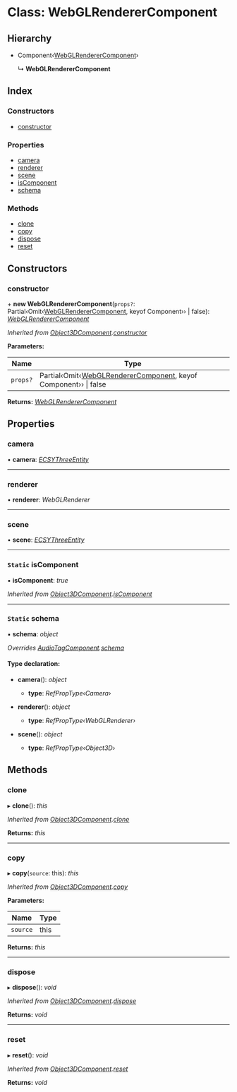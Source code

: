 
# Class: WebGLRendererComponent

## Hierarchy

* Component‹[WebGLRendererComponent](webglrenderercomponent.md)›

  ↳ **WebGLRendererComponent**

## Index

### Constructors

* [constructor](webglrenderercomponent.md#constructor)

### Properties

* [camera](webglrenderercomponent.md#camera)
* [renderer](webglrenderercomponent.md#renderer)
* [scene](webglrenderercomponent.md#scene)
* [isComponent](webglrenderercomponent.md#static-iscomponent)
* [schema](webglrenderercomponent.md#static-schema)

### Methods

* [clone](webglrenderercomponent.md#clone)
* [copy](webglrenderercomponent.md#copy)
* [dispose](webglrenderercomponent.md#dispose)
* [reset](webglrenderercomponent.md#reset)

## Constructors

###  constructor

\+ **new WebGLRendererComponent**(`props?`: Partial‹Omit‹[WebGLRendererComponent](webglrenderercomponent.md), keyof Component<any>›› | false): *[WebGLRendererComponent](webglrenderercomponent.md)*

*Inherited from [Object3DComponent](object3dcomponent.md).[constructor](object3dcomponent.md#constructor)*

**Parameters:**

Name | Type |
------ | ------ |
`props?` | Partial‹Omit‹[WebGLRendererComponent](webglrenderercomponent.md), keyof Component<any>›› &#124; false |

**Returns:** *[WebGLRendererComponent](webglrenderercomponent.md)*

## Properties

###  camera

• **camera**: *[ECSYThreeEntity](ecsythreeentity.md)*

___

###  renderer

• **renderer**: *WebGLRenderer*

___

###  scene

• **scene**: *[ECSYThreeEntity](ecsythreeentity.md)*

___

### `Static` isComponent

▪ **isComponent**: *true*

*Inherited from [Object3DComponent](object3dcomponent.md).[isComponent](object3dcomponent.md#static-iscomponent)*

___

### `Static` schema

▪ **schema**: *object*

*Overrides [AudioTagComponent](audiotagcomponent.md).[schema](audiotagcomponent.md#static-schema)*

#### Type declaration:

* **camera**(): *object*

  * **type**: *RefPropType‹Camera›*

* **renderer**(): *object*

  * **type**: *RefPropType‹WebGLRenderer›*

* **scene**(): *object*

  * **type**: *RefPropType‹Object3D›*

## Methods

###  clone

▸ **clone**(): *this*

*Inherited from [Object3DComponent](object3dcomponent.md).[clone](object3dcomponent.md#clone)*

**Returns:** *this*

___

###  copy

▸ **copy**(`source`: this): *this*

*Inherited from [Object3DComponent](object3dcomponent.md).[copy](object3dcomponent.md#copy)*

**Parameters:**

Name | Type |
------ | ------ |
`source` | this |

**Returns:** *this*

___

###  dispose

▸ **dispose**(): *void*

*Inherited from [Object3DComponent](object3dcomponent.md).[dispose](object3dcomponent.md#dispose)*

**Returns:** *void*

___

###  reset

▸ **reset**(): *void*

*Inherited from [Object3DComponent](object3dcomponent.md).[reset](object3dcomponent.md#reset)*

**Returns:** *void*
